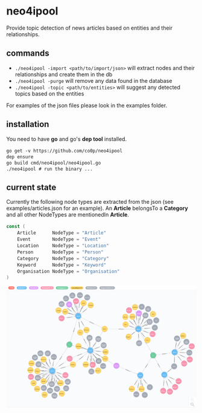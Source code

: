 neo4ipool
=========

Provide topic detection of news articles based on entities and their relationships.

commands
--------

 * ```./neo4ipool -import <path/to/import/json>``` will extract nodes and their relationships and create them in the db
 * ```./neo4ipool -purge``` will remove any data found in the database
 * ```./neo4ipool -topic <path/to/entities>``` will suggest any detected topics based on the entities
 
For examples of the json files please look in the examples folder.
 


installation
------------

You need to have **go** and go's **dep tool** installed. 

    go get -v https://github.com/co0p/neo4ipool
    dep ensure
    go build cmd/neo4ipool/neo4ipool.go
    ./neo4ipool # run the binary ...



current state
-------------

Currently the following node types are extracted from the json (see examples/articles.json for an example). An __Article__ belongsTo a __Category__ and all other NodeTypes are mentionedIn __Article__.
```go
const (
	Article      NodeType = "Article"
	Event        NodeType = "Event"
	Location     NodeType = "Location"
	Person       NodeType = "Person"
	Category     NodeType = "Category"
	Keyword      NodeType = "Keyword"
	Organisation NodeType = "Organisation"
)
```

![graph of nodes](https://raw.githubusercontent.com/co0p/neo4ipool/master/docs/articles_with_tags_and_categories.png)
